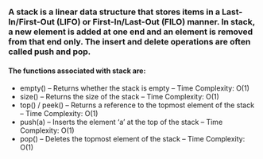 ### A stack is a linear data structure that stores items in a Last-In/First-Out (LIFO) or First-In/Last-Out (FILO) manner. In stack, a new element is added at one end and an element is removed from that end only. The insert and delete operations are often called push and pop.

#### The functions associated with stack are:

- empty() – Returns whether the stack is empty – Time Complexity: O(1)
- size() – Returns the size of the stack – Time Complexity: O(1)
- top() / peek() – Returns a reference to the topmost element of the stack – Time Complexity: O(1)
- push(a) – Inserts the element ‘a’ at the top of the stack – Time Complexity: O(1)
- pop() – Deletes the topmost element of the stack – Time Complexity: O(1)
